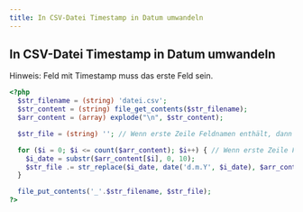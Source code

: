 ```yaml
---
title: In CSV-Datei Timestamp in Datum umwandeln
---
```


## In CSV-Datei Timestamp in Datum umwandeln

Hinweis: Feld mit Timestamp muss das erste Feld sein.

```php
<?php
  $str_filename = (string) 'datei.csv';
  $str_content = (string) file_get_contents($str_filename);
  $arr_content = (array) explode("\n", $str_content);

  $str_file = (string) ''; // Wenn erste Zeile Feldnamen enthält, dann hier diese einsetzen

  for ($i = 0; $i <= count($arr_content); $i++) { // Wenn erste Zeile Feldnamen enthält, dann ab 1
    $i_date = substr($arr_content[$i], 0, 10);
    $str_file .= str_replace($i_date, date('d.m.Y', $i_date), $arr_content[$i]) . "\n";
  }

  file_put_contents('_'.$str_filename, $str_file);
?>
```

